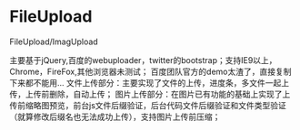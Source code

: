 # FileUpload
FileUpload/ImagUpload

主要基于jQuery,百度的webuploader，twitter的bootstrap；支持IE9以上，Chrome，FireFox,其他浏览器未测试；
百度团队官方的demo太渣了，直接复制下来都不能用...
文件上传部分：主要实现了文件的上传，进度条，多文件一起上传，上传前删除，自动上传；
图片上传部分：在图片已有功能的基础上实现了上传前缩略图预览，前台js文件后缀验证，后台代码文件后缀验证和文件类型验证（就算修改后缀名也无法成功上传），支持图片上传前压缩；
